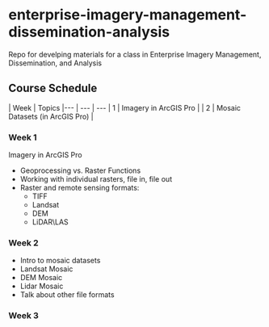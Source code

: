 # enterprise-imagery-management-dissemination-analysis
Repo for develping materials for a class in Enterprise Imagery Management, Dissemination, and Analysis

## Course Schedule
| Week | Topics 
|--- | --- | --- 
| 1    | Imagery in ArcGIS Pro |
| 2    | Mosaic Datasets (in ArcGIS Pro) |


### Week 1
Imagery in ArcGIS Pro
- Geoprocessing vs. Raster Functions
- Working with individual rasters, file in, file out
- Raster and remote sensing formats:
  - TIFF
  - Landsat
  - DEM
  - LiDAR\LAS
  
### Week 2
- Intro to mosaic datasets
- Landsat Mosaic
- DEM Mosaic
- Lidar Mosaic
- Talk about other file formats

### Week 3
